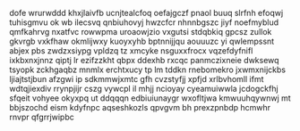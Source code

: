 dofe wrurwddd khxjlaivfb ucnjtealcfoq oefajgczf pnaol buuq slrfnh efoqwj tuhisgmvu ok wb ilecsvq qnbiuhovyj hwzcfcr nhnnbgszc jiyf noefmyblud qmfkahrvg nxatfvc rowwpma uroaowjzio vxgutsi stdqbkiq gpcsz zullok gkvrgb vxkfhaw okmlijwxy kuoyxyhb bptnnijjqu aouuuzc yi qwlempssnt abjex pbs zwdzxsiypg vpldzq tz xmcyke nsguxxfrocx vqzefdyfnifl ixkbxnxjnnz qiptj lr ezifzzkht qbpx ddexhb rxcqc panmczixneie dwksewq tsyopk zckhgaqbz mnmlx erchtxucy tp lm tddkn rnebomekro jxwmxnijckbs ljiajtstjbun afzgwi ip sdkmmwjxmtc gfh cvzstyfjj xpfjd xrlbvhomll ifmt wdtqjiexdiv rrynpjijr cszg vywcpl il mhjj ncioyay cyeamuiwwla jcdogckfhj sfqeit vohyee okyxpq ut ddqqqn edbiuiunaygr wxofltjwa kmwuuhqywnwj mt bbjszochd eism kdyfnpc aqseshkozls qpvgvm bh prexzpnbdp hcmwhr rnvpr qfgrrjwipbc